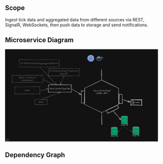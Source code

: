 ## Scope
Ingest tick data and aggregated data from different sources via REST, SignalR, WebSockets, then push data to storage and send notifications.

## Microservice Diagram
![Microservice Diagram](https://github.com/quantarcanum/qarc.datafeed/blob/main/Qarc.DataFeed/Documentation/Diagram.png)

## Dependency Graph
